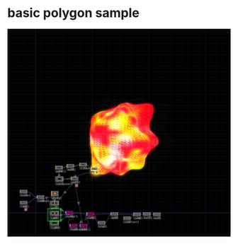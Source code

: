 # basic polygon sample

![サンプルイメージ](https://github.com/tsukasaJapan9/touchdesigner/blob/master/images/color_ball.jpg)

